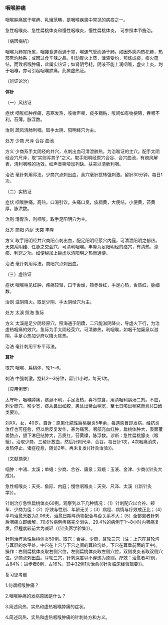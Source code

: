 ### 咽喉肿痛

咽喉肿痛属于喉痹、乳蛾范畴，是咽喉疾患中常见的病症之一。

急性咽喉炎、急性扁桃体炎和慢性咽喉炎，慢性扁桃体炎， 可参照本节施治。

〔病因病机〕

咽喉为肺胃所属，咽接食道而通于胃，喉连气管而通于肺。如因外感内热犯肺，热邪熏灼肺系；或因过食辛辣之品，引动胃火上蒸，津液受灼，煎炼成痰，痰火蕴结，而致咽喉肿痛，此属实热证；如肾阴亏耗，阴液不能上润咽喉，虚火上炎，灼于咽喉，亦可引起咽喉肿痛，此属虚热证。

〔辨证论治〕

**体针**

（一）风热证

症状  咽喉红肿疼痛，恶寒发热，咳嗽声嘶，痰多稠粘，喉间如有物梗阻，吞咽不利，苔薄，脉浮数。

治则  疏风清肺利咽。取手太阴、阳明经穴为主。

处方  少商  尺泽  合谷  曲池

方义  少商系手太阴经的井穴，点刺出血可清泄肺热，为治喉证的主穴。配手太阴经合穴尺泽，取“实则泻其子”之义。取手阳明经原穴合谷、合穴曲池，有疏风解表，清利咽喉的功效。如声音嘶哑加列缺、扶突以清肺利咽。

治法  毫针刺用泻法，少商穴点刺出血，余穴毫针捻转强刺激。留针30分钟，每日1次。

（二）实热证

症状  咽喉肿痛，高热，口渴引饮，头痛口臭，痰稠黄，大便结，小便黄，苔黄厚，脉洪数。

治则  清胃热，利咽喉。取手足阳明穴为主。

处方  商阳  内庭  天突  丰隆

方义  取手阳明经井穴商阳点刺出血，配足阳明经荥穴内庭，可清泄阳明之郁热。天突系阴维、任脉之交会穴，可清利咽喉。丰隆为足阳明经的络穴，有清热、涤痰、利窍之功。如便秘加上巨虚以清阳明之热而通便。

治法  毫针刺用泻法，商阳穴点刺出血。

（三）虚热证

症状  咽喉稍见红肿，疼痛较轻，口干舌燥，颊赤唇红，手足心热，舌质红，脉细数。

治则  滋阴降火。取足少阴、手太阴经穴为主。

处方  太溪 照海 鱼际

方义  太溪是足少阴经原穴，照海通于阴蹻，二穴能滋阴降火，导虚火下行，为治虚热咽痛的效穴。鱼际为手太阴经荥穴，可清肺热，利咽喉，如咽干加廉泉以滋阴，手足心热加少府以降火除热。

治法 毫针刺用平补平泻法。

**耳针**

取穴 咽喉、扁桃体、轮1〜6。

刺法 中强刺激。捻转2〜3分钟，留针1小时，每天1次。

〔应用例案〕

太守叶，咽喉肿痛，痰涎不利，手足发热，喜冷饮食，用清咽利膈汤二剂。不应，刺少商穴，喉少宽，痰从鼻出如胶，患处出紫血稍宽，至七日咳出秽脓而愈(《口齿类要》)。

刘XX，女，40岁。自诉：原患化脓性扁桃腺炎5年余，每遇感冒即发病，经抗炎治疗也可痊愈，但以后反复发作，甚为痛苦。咽部充血红肿，扁桃体肿大，表面覆盖脓点，颌下淋巴结肿大，舌质红，苔黄燥，脉浮数。诊断：急性扁桃腺炎（喉蛾）。治取少商、三棱针放血，然后针刺尺泽、合谷。每日针1次，4次咽痛消失，发热停止，诸症痊愈，随访2年，再未复发(《针灸治验》)。

〔文献摘录〕

咽肿：中渚、太溪；单蛾：少商、合谷、廉泉；双蛾：玉液、金津、少商(《针灸大成》)。

急性咽喉炎：天突、鱼际、内庭；慢性咽喉炎：天突、尺泽、太溪（《新针灸学》）。

针刺治疗急性扁桃体炎60例，观察到以下几种情况：（1）针刺配穴以合谷、颊车、少商为佳：（2）疗效与性别、年龄无关；（3）病程、病情与疗效成正比；（4）平均治愈天数为2.06天，治愈日期与药物配合与否关系不大；（5）全部患者针刺后咽痛立即缓解，70.6%病例疼痛完全消失，29.4%的病例于1〜8小时内咽痛复发，但程度较前大为减轻（《针灸医学验集》）。

针刺治疗急性扁桃体炎50例。取穴：合谷、少商、耳轮三穴（注：上穴在耳轮沟与耳屏的水平处，中穴在上穴与下穴之间的耳轮沟处，下穴在耳垂前面的正中)。操作：右侧扁桃体炎取右侧穴位，左侧扁桃体炎取左侧穴位，双侧发炎者取双侧穴位。少商点刺出血。耳轮三穴，针刺深度以不穿透为原则。疗效：治愈者42例，占84%；进步者8例，占16%。其中32例1次治愈(《针灸临床经验辑要》)。

复习思考题

1.何谓咽喉肿痛？

2.咽喉肿痛的发病原因是什么？

3.简述风热、实热和虚热咽喉肿痛的症状。

4.简述风热、实热和虚热咽喉肿痛的针刺处方和方义。

